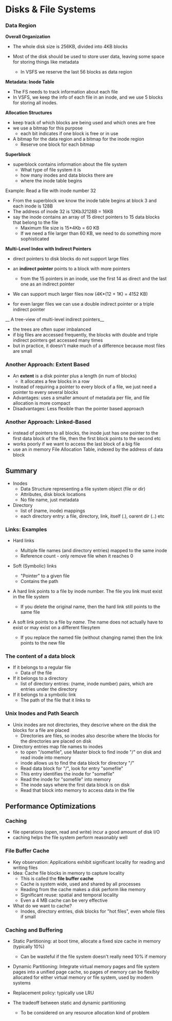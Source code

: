 # Disks & File Systems 

### Data Region 

__Overall Organization__

- The whole disk size is 256KB, divided into 4KB blocks 

- Most of the disk should be used to store user data, leaving some space for storing things like metadata
  + In VSFS we reserve the last 56 blocks as data region 

__Metadata: Inode Table__ 

- The FS needs to track information about each file 
- In VSFS, we keep the info of each file in an inode, and we use 5 blocks for storing all inodes. 

__Allocation Structures__ 

- keep track of which blocks are being used and which ones are free 
- we use a bitmap for this purpose 
  + each bit indicates if one block is free or in use 
- A bitmap for the data region and a bitmap for the inode region 
  + Reserve one block for each bitmap

__Superblock__

- superblock contains information about the file system 
  + What type of file system it is 
  + how many inodes and data blocks there are 
  + where the inode table begins 

Example: Read a file with inode number 32 

* From the superblock we know the inode table begins at block 3 and each inode is 128B 
* The address of inode 32 is 12Kb*32*128B = 16KB
* say the inode contains an array of 15 direct pointers to 15 data blocks that belong to the file
  + Maximum file size is 15*4Kb = 60 KB
  + If we need a file larger than 60 KB, we need to do something more sophisticated 
  
__Multi-Level Index with Indirect Pointers__ 

- direct pointers to disk blocks do not support large files
- an __indirect pointer__ points to a block with more pointers 
  + from the 15 pointers in an inode, use the first 14 as direct and the last one as an indirect pointer
- We can support much larger files now (4K*(12 + 1K) = 4152 KB)

- for even larger files we can use a double indirect pointer or a triple indirect pointer 

__ A tree-view of multi-level indirect pointers__

- the trees are often super imbalanced 
- if big files are accessed frequently, the blocks with double and triple indirect pointers get accessed many times 
- but in practice, it doesn't make much of a difference because most files are small 

### Another Approach: Extent Based 

- An __extent__ is a disk pointer plus a length (in num of blocks)
  + It allocates a few blocks in a row 
- Instead of requiring  a pointer to every block of a file, we just need a pointer to every several blocks
- Advantages: uses a smaller amount of metadata per file, and file allocation is more compact 
- Disadvantages: Less flexible than the pointer based approach 

### Another Approach: Linked-Based 

- instead of pointers to all blocks, the inode just has one pointer to the first data block of the file, then
the first block points to the second etc
- works poorly if we want to access the last block of a big file
- use an in memory File Allocation Table, indexed by the address of data block

## Summary 

- Inodes
  + Data Structure representing a file system object (file or dir)
  + Attributes, disk block locations 
  - No file name, just metadata 
- Directory 
  + list of (name, inode) mappings 
  - each directory entry: a file, directory, link, itself (.), oarent dir (..) etc 

### Links: Examples 

- Hard links 
  + Multiple file names (and directory entries) mapped to the same inode 
  + Reference count - only remove file when it reaches 0 
  
- Soft (Symbolic) links 
  + "Pointer" to a given file 
  + Contains the path 

- A hard link points to a file by inode number. The file you link must exist in the file system
  + If you delete the original name, then the hard link still points to the same file
- A soft link points to a file by _name_. The name does not actually have to exist or may exist on a different filesytem
  + If you replace the named file (without changing name) then the link points to the new file
  
### The content of a data block 

- If it belongs to a regular file 
  + Data of the file 
- If it belongs to a directory 
  + list of directory entries: (name, inode number) pairs, which are entries under the directory 
- If it belongs to a symbolic link 
  + The path of the file that it links to 

### Unix Inodes and Path Search 

- Unix inodes are not directories, they descrive where on the disk the blocks for a file are placed 
  + Directories are files, so inodes also describe where the blocks for the directories are placed on disk 
- Directory entries map file names to inodes 
  + to open "/somefile", use Master block to find inode "/" on disk and read inode into memory
  + inode allows us to find the data block for directory "/"
  + Read data block for "/", look for entry "somefile"
  + This entry identifies the inode for "somefile"
  + Read the inode for "somefile" into memory 
  + The inode says where the first data block is on disk 
  + Read that block into memory to access data in the file 
  
## Performance Optimizations 

### Caching 

- file operations (open, read and write) incur a good amount of disk I/O 
- caching helps the file system perform reasonably well 

### File Buffer Cache 

- Key observation: Applications exhibit significant locality for reading and writing files
- Idea: Cache file blocks in memory to capture locality 
  + This is called the __file buffer cache__
  + Cache is system wide, used and shared by all processes 
  + Reading from the cache makes a disk perform like memory 
  + Significant reuse: spatial and temporal locality 
  + Even a 4 MB cache can be very effective 
- What do we want to cache? 
  + Inodes, directory entries, disk blocks for "hot files", even whole files if small 
  
### Caching and Buffering 

- Static Partitioning: at boot time, allocate a fixed size cache in memory (typically 10%) 
  + Can be wasteful if the file system doesn't really need 10% if memory 
- Dynamic Partitioning: Integrate virtual memory pages and file system pages into a unified page cache, so pages of memory
can be flexibly allocated for either virtual memory or file system, used by modern systems 

- Replacement policy: typically use LRU 
- The tradeoff between static and dynamic partitioning 
  + To be considered on any resource allocation kind of problem 
